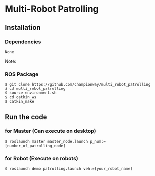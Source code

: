 # Multi-Robot Patrolling

## Installation

### Dependencies

```
None
```

Note:

### ROS Package

```
$ git clone https://github.com/championway/multi_robot_patrolling
$ cd multi_robot_patrolling
$ source environment.sh
$ cd catkin_ws
$ catkin_make
```

## Run the code

### for Master (Can execute on desktop)
```
$ roslaunch master master_node.launch p_num:=[number_of_patrolling_node]
```

### for Robot (Execute on robots)

```
$ roslaunch demo patrolling.launch veh:=[your_robot_name]
```
